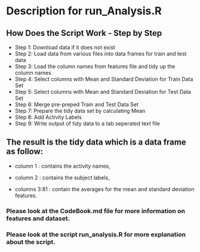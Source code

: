 Description for run_Analysis.R
======================

How Does the Script Work - Step by Step
----------------------------------------
* Step 1: Download data if it does not exist
* Step 2: Load data from various files into data frames for train and test data
* Step 3: Load the column names from features file and tidy up the column names
* Step 4: Select columns with Mean and Standard Deviation for Train Data Set
* Step 5: Select columns with Mean and Standard Deviation for Test Data Set
* Step 6: Merge pre-preped Train and Test Data Set
* Step 7: Prepare the tidy data set by calculating Mean
* Step 8: Add Activity Labels
* Step 9: Write output of tidy data to a tab seperated text file

The result is the tidy data which is a data frame as follow:
-------------------------------------------------------------
* column 1 : contains the activity names,

* column 2 : contains the subject labels,

* columns 3:81 : contain the averages for the mean and standard deviation features.


### Please look at the CodeBook.md file for more information on features and dataset.

### Please look at the script run_analysis.R for more explanation about the script.
